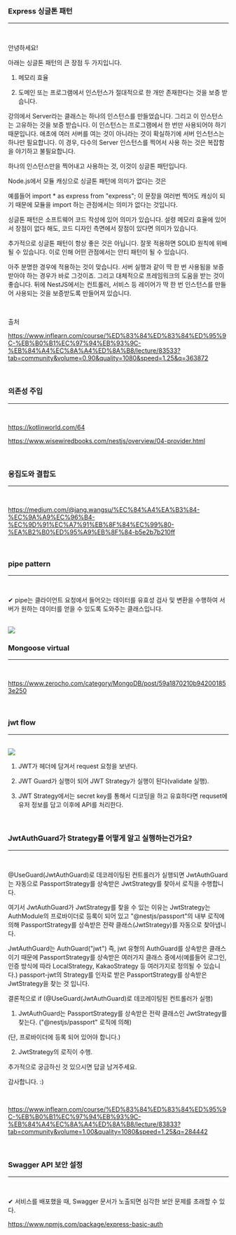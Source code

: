 ### Express 싱글톤 패턴

---

<br>

안녕하세요!

아래는 싱글톤 패턴의 큰 장점 두 가지입니다.

1. 메모리 효율

2. 도메인 또는 프로그램에서 인스턴스가 절대적으로 한 개만 존재한다는 것을 보증 받습니다.

강의에서 Server라는 클래스는 하나의 인스턴스를 만들었습니다. 그리고 이 인스턴스는 고유하는 것을 보증 받습니다. 이 인스턴스는 프로그램에서 한 번만 사용되어야 하기 때문입니다. 애초에 여러 서버를 여는 것이 아니라는 것이 확실하기에 서버 인스턴스는 하나만 필요합니다. 이 경우, 다수의 Server 인스턴스를 찍어서 사용 하는 것은 복잡함을 야기하고 불필요합니다.

하나의 인스턴스만을 찍어내고 사용하는 것, 이것이 싱글톤 패턴입니다.

Node.js에서 모듈 캐싱으로 싱글톤 패턴에 의미가 없다는 것은

예를들어 import \* as express from "express"; 이 문장을 여러번 찍어도 캐싱이 되기 때문에 모듈을 import 하는 관점에서는 의미가 없다는 것입니다.

싱글톤 패턴은 소프트웨어 코드 작성에 있어 의미가 있습니다. 설령 메모리 효율에 있어서 장점이 없다 해도, 코드 디자인 측면에서 장점이 있다면 의미가 있습니다.

추가적으로 싱글톤 패턴이 항상 좋은 것은 아닙니다. 잘못 적용하면 SOLID 원칙에 위배 될 수 있습니다. 이로 인해 어떤 관점에서는 안티 패턴이 될 수 있습니다.

아주 분명한 경우에 적용하는 것이 맞습니다. 서버 실행과 같이 딱 한 번 사용됨을 보증 받아야 하는 경우가 바로 그것이죠. 그리고 대체적으로 프레임워크의 도움을 받는 것이 좋습니다. 뒤에 NestJS에서는 컨트롤러, 서비스 등 레이어가 딱 한 번 인스턴스를 만들어 사용되는 것을 보증받도록 만들어져 있습니다.

<br>

출처

https://www.inflearn.com/course/%ED%83%84%ED%83%84%ED%95%9C-%EB%B0%B1%EC%97%94%EB%93%9C-%EB%84%A4%EC%8A%A4%ED%8A%B8/lecture/83533?tab=community&volume=0.90&quality=1080&speed=1.25&q=363872

<br>

### 의존성 주입

---

<br>

https://kotlinworld.com/64

https://www.wisewiredbooks.com/nestjs/overview/04-provider.html

<br>

### 응집도와 결합도

---

<Br>

https://medium.com/@jang.wangsu/%EC%84%A4%EA%B3%84-%EC%9A%A9%EC%96%B4-%EC%9D%91%EC%A7%91%EB%8F%84%EC%99%80-%EA%B2%B0%ED%95%A9%EB%8F%84-b5e2b7b210ff

<br>

### pipe pattern

---

<br>

✔ pipe는 클라이언트 요청에서 들어오는 데이터를 유효성 검사 및 변환을 수행하여 서버가 원하는 데이터를 얻을 수 있도록 도와주는 클래스입니다.

<br>

<img src="https://user-images.githubusercontent.com/62149784/147855182-45062266-d2a4-4a51-87f1-fc7f25190e06.png">

<br>

### Mongoose virtual

---

<br>

https://www.zerocho.com/category/MongoDB/post/59a1870210b942001853e250

<br>

### jwt flow

---

<br>

<img src="https://user-images.githubusercontent.com/62149784/148414577-e14c7219-ed08-4a34-906b-27e3f1824b7c.jpg">

<br>

1. JWT가 헤더에 담겨서 request 요청을 보낸다.

2. JWT Guard가 실행이 되어 JWT Strategy가 실행이 된다(validate 실행).

3. JWT Strategy에서는 secret key를 통해서 디코딩을 하고 유효하다면 requset에 유저 정보를 담고 이후에 API를 처리한다.

<br>

### JwtAuthGuard가 Strategy를 어떻게 알고 실행하는건가요?

---

<br>

@UseGuard(JwtAuthGuard)로 데코레이팅된 컨트롤러가 실행되면 JwtAuthGuard는 자동으로 PassportStrategy를 상속받은 JwtStrategy를 찾아서 로직을 수행합니다.

여기서 JwtAuthGuard가 JwtStrategy를 찾을 수 있는 이유는 JwtStrategy는 AuthModule의 프로바이더로 등록이 되어 있고 "@nestjs/passport"의 내부 로직에 의해 PassportStrategy를 상속받은 전략 클래스(JwtStrategy)를 자동으로 찾아냅니다.

JwtAuthGuard는 AuthGuard("jwt") 즉, jwt 유형의 AuthGuard를 상속받은 클래스이기 때문에 PassportStrategy를 상속받은 여러가지 클래스 중에서(예를들어 로그인, 인증 방식에 따라 LocalStrategy, KakaoStrategy 등 여러가지로 정의될 수 있습니다.) passport-jwt의 Strategy를 인자로 받은 PassportStrategy를 상속받은 JwtStrategy을 찾는 것 입니다.

결론적으로 if (@UseGuard(JwtAuthGuard)로 데코레이팅된 컨트롤러가 실행)

1. JwtAuthGuard는 PassportStrategy를 상속받은 전략 클래스인 JwtStrategy를 찾는다. ("@nestjs/passport" 로직에 의해)

(단, 프로바이더에 등록 되어 있어야 합니다.)

2. JwtStrategy의 로직이 수행.

추가적으로 궁금하신 것 있으시면 답글 남겨주세요.

감사합니다. :)

<BR>

https://www.inflearn.com/course/%ED%83%84%ED%83%84%ED%95%9C-%EB%B0%B1%EC%97%94%EB%93%9C-%EB%84%A4%EC%8A%A4%ED%8A%B8/lecture/83833?tab=community&volume=1.00&quality=1080&speed=1.25&q=284442

<BR>

### Swagger API 보안 설정

---

<BR>

✔ 서비스를 배포했을 때, Swagger 문서가 노출되면 심각한 보안 문제를 초래할 수 있다.

https://www.npmjs.com/package/express-basic-auth
